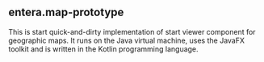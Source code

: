 ## entera.map-prototype

This is start quick-and-dirty implementation of start viewer component for geographic maps. 
It runs on the Java virtual machine, uses the JavaFX toolkit and is written in the Kotlin 
programming language.
